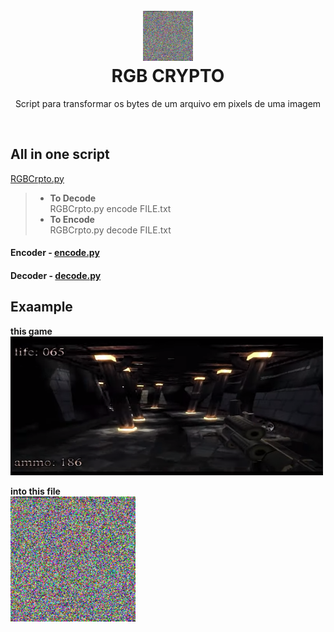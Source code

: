 <h1 align="center">
<br>
  <img src=kkrieger.exe.png width=80></img><br>
  RGB CRYPTO
<br>
</h1>

<p align="center">Script para transformar os bytes de um arquivo em pixels de uma imagem</p>
<br>

## All in one script  
[RGBCrpto.py](/RGBCrypto.py)

> - **To Decode**  
> RGBCrpto.py encode FILE.txt  
> - **To Encode**  
> RGBCrpto.py decode FILE.txt  


#### Encoder - [encode.py](/encode.py)

#### Decoder - [decode.py](/decode.py)

## Exaample
<p align="center">
  <p><b>this game</b><br> <img src=game.png width=500></img></p> 
  <p><b>into this file</b><br><img src=kkrieger.exe.png width=200 ></img></p>
</p>
